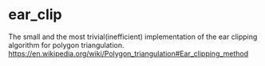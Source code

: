 # ear_clip
The small and the most trivial(inefficient) implementation of the ear clipping algorithm for polygon triangulation.
https://en.wikipedia.org/wiki/Polygon_triangulation#Ear_clipping_method
